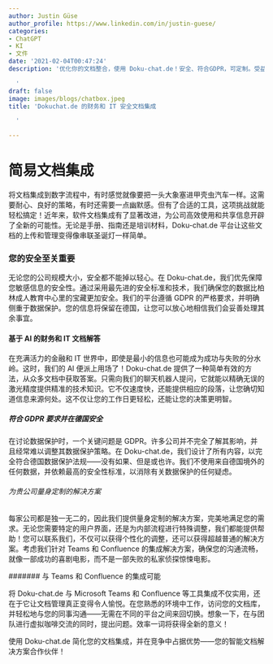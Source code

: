 ```yaml
---
author: Justin Güse
author_profile: https://www.linkedin.com/in/justin-guese/
categories:
- ChatGPT
- KI
- 文件
date: '2021-02-04T00:47:24'
description: '优化你的文档整合，使用 Doku-chat.de！安全、符合GDPR，可定制。受益于人工智能驱动的金融和IT数据分析。

  '
draft: false
image: images/blogs/chatbox.jpeg
title: 'Dokuchat.de 的财务和 IT 安全文档集成

  '

---
```

# 简易文档集成

将文档集成到数字流程中，有时感觉就像要把一头大象塞进甲壳虫汽车一样。这需要耐心、良好的策略，有时还需要一点幽默感。但有了合适的工具，这项挑战就能轻松搞定！近年来，软件文档集成有了显著改进，为公司高效使用和共享信息开辟了全新的可能性。无论是手册、指南还是培训材料，Doku-chat.de 平台让这些文档的上传和管理变得像串联圣诞灯一样简单。

### 您的安全至关重要

无论您的公司规模大小，安全都不能掉以轻心。在 Doku-chat.de，我们优先保障您敏感信息的安全性。通过采用最先进的安全标准和技术，我们确保您的数据比柏林成人教育中心里的宝藏更加安全。我们的平台遵循 GDPR 的严格要求，并明确侧重于数据保护。您的信息将保留在德国，让您可以放心地相信我们会妥善处理其余事宜。

#### 基于 AI 的财务和 IT 文档解答

在充满活力的金融和 IT 世界中，即使是最小的信息也可能成为成功与失败的分水岭。这时，我们的 AI 便派上用场了！Doku-chat.de 提供了一种简单有效的方法，从众多文档中获取答案。只需向我们的聊天机器人提问，它就能以精确无误的激光精度提供精准的技术知识。它不仅速度快，还能提供相应的段落，让您确切知道信息来源何处。这不仅让您的工作日更轻松，还能让您的决策更明智。

##### 符合 GDPR 要求并在德国安全

在讨论数据保护时，一个关键问题是 GDPR。许多公司并不完全了解其影响，并且经常难以调整其数据保护策略。在 Doku-chat.de，我们设计了所有内容，以完全符合德国数据保护法规——没有如果、但是或也许。我们不使用来自德国境外的任何数据，并依赖最高的安全性标准，以消除有关数据保护的任何疑虑。

###### 为贵公司量身定制的解决方案

每家公司都是独一无二的，因此我们提供量身定制的解决方案，完美地满足您的需求。无论您需要特定的用户界面，还是为内部流程进行特殊调整，我们都能提供帮助！您可以联系我们，不仅可以获得个性化的调整，还可以获得超越普通的解决方案。考虑我们针对 Teams 和 Confluence 的集成解决方案，确保您的沟通流畅，就像一部成功的喜剧电影，而不是一部失败的私家侦探惊悚电影。

####### 与 Teams 和 Confluence 的集成可能

将 Doku-chat.de 与 Microsoft Teams 和 Confluence 等工具集成不仅实用，还在于它让文档管理真正变得令人愉悦。在您熟悉的环境中工作，访问您的文档库，并轻松地与您的同事沟通——无需在不同的平台之间来回切换。想象一下，在与团队进行虚拟咖啡交流的同时，提出问题。效率一词将获得全新的意义！

使用 Doku-chat.de 简化您的文档集成，并在竞争中占据优势——您的智能文档解决方案合作伙伴！
